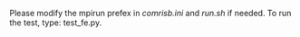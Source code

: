 Please modify the mpirun prefex in *comrisb.ini* and *run.sh* if needed.
To run the test, type: test_fe.py. 
